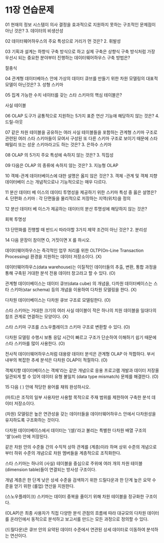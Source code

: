# 11장 연습문제

01 현재의 정보 시스템이 의사 결정을 효과적으로 지원하지 못하는 구조적인 문제점이 아닌 것은?
3. 데이터의 비생산성

02 데이터웨어하우스의 주요 특성으로 거리가 먼 것은?
2. 휘발성

03 기획과 설계는 하향식 구축 방식으로 하고 실제 구축은 상향식 구축 방식처럼 가장 우선시 되는 중요한 분야부터 진행하는 데이터웨어하우스 구축 방법은?

절충식

04 관계형 데이터베아스 안에 가상의 데이터 큐브를 만들기 위한 차원 모델링의 대표적 모델이 아닌것은?
3. 성형 스키마

05 집계 가능한 수치 네이터를 갖는 스타 스키마의 핵심 테이블은?

사실 테이블

06 OLAP 도구가 공통적으로 지원하는 5가지 표준 연산 기능애 해당하지 않는 것은?
4. 드릴-아웃

07 같은 차원 테이블을 공유하는 여러 사실 테이블들을 포함하는 관계형 스키마 구조로 관련된 여러 스타 스키마들이 모여서 구성된 또 다른 스키마 구조로 보이기 때문에 스타 패밀리 또는 성운 스키마라고도 하는 것은?
3. 은하수 스키마

08 OLAP 의 5가지 주요 특성에 속하지 않는 것은?
3. 직집성

09 다음은 OLAP 의 종류에 속하지 않는 것은?
3. 지능형 OLAP

10 객체-관계 데이터베이스에 대한 설명은 옳지 않은 것은?
3. 객체 -관계 및 객체 지향 데이터베이 스는 개념적으로나 기능적으로는 매우 다르다.

11 분산 데이터 베 이스의 데이티 투명성을 제공하기 위한 스키마 특성 중 옳은 설명은?
4. 단편화 스키마 : 각 단편들을 물리적으로 저장하는 지역(위치)을 정의

12 분산 데이터 베 이스가 제공하는 데이터의 분산 투명성에 해당하지 않는 것은?

회복 투명성

13 단떤화를 진행할 때 반드시 따라야할 3가지 제약 조건이 아닌 것은?
2. 분리성

14 다음 문장이 참이면 O, 거짓이면 X 를 하시오.

데이터웨어하우스는 즉각적인 업무 처리를 위한 OLTP(On-Line Transaction Processing) 환경을 지원하는 데이터 저장소이다. (X)

데이터웨어하우스(data warehouse)는 이질적인 데이터들의 추출, 변환, 통합 과정을 통해 구축된 거대한 분석 전용 데이터 창고라고 할 수 있다. (O)

관계형 데이터베이스는 데이터 큐브(data cube) 의 개념을, 다차원 데이터베이스는 스타 스키마(star schema) 등의 개념을 이용하여 다차원 모델링을 한다. (X)

다차원 데이터베이스는 다차원 큐브 구조로 모델링한다. (O)

스타 스키마는 거대한 크기의 여러 사실 데이블이 작은 하나의 치원 데이블을 일대다의 참조 관계로 연결하는 모양이다. (X)

스타 스키마 구조를 스노우플레이크 스키마 구조로 변환할 수 있다. (O)

다차원 모델링 수행시 보통 응답 시간이 빠르고 구조가 단순하여 이해하기 쉽기 때문에 스타 스키마를 많이 사용한다. (O)

전사적 데이터웨어하우스처럼 대용량 데이터 분석은 관계형 OLAP 아 적합하다. 부서 내부의 복잡한 추세 분석은 다차원 OLAP이 적절하다. (O)

객체지향 데이터베이스는 객체’라는 같은 개념으로 응용 프로고램 개발과 데이터 저장올 일관되게 할 수 있어 데이터 유형 불일치 (data type mismatch) 문제를 해결한다. (O)

15 다음 ( ) 안에 적당한 용어를 채워 완성하시오.

(마트)은 조직의 일부 사용자만 사용할 목적으로 주재 범위를 제한하여 구축한 분석 데이터 저장소이다.

(차원) 모델링은 높은 연관성을 갖는 데이터들을 데이터웨어하우스 안에서 다차원성을 유지하도록 구조화하는 것이다.

다차원 데이터베이스에서 데이터는 ‘(셀)’라고 불리는 특별한 다차원 배열 구조의 ‘셀’(cell) 안에 저장된다.

같은 차원 안의 수준들 간의 수직적 상하 관계를 (계층)이라 하며 상위 수준의 개념으로부터 하위 수준의 개념으로 차원 멤버들을 계층적으로 조직화한다.

스타 스키마는 하나의 (사실) 테이블을 중심으로 주위에 여러 개의 차원 테이블(dimension table)들이 연결되는 방사성 구조이다.

개념 계층은 한 단계 낮은 상세 수준을 검색하기 위한 드릴다운과 한 단계 높은 요약 수준을 얻기 위한 (롤업) 연산을 지원한다.

(스노우플레이크) 스키마는 데이터 중복을 줄이기 위해 차원 테이블을 정규화한 구조이다.

(OLAP)은 최종 사용자가 직접 다양한 분석 관점의 흐름에 따라 대규모의 다차원 데이터를 온라인에서 동적으로 분석하고 보고서를 만드는 모든 과정으로 정의할 수 있다.

(드릴다운)은 큐브 안의 요약된 데이터 수준에서 연관된 상세 데이터로 이동하여 분석하는 연산이다.




